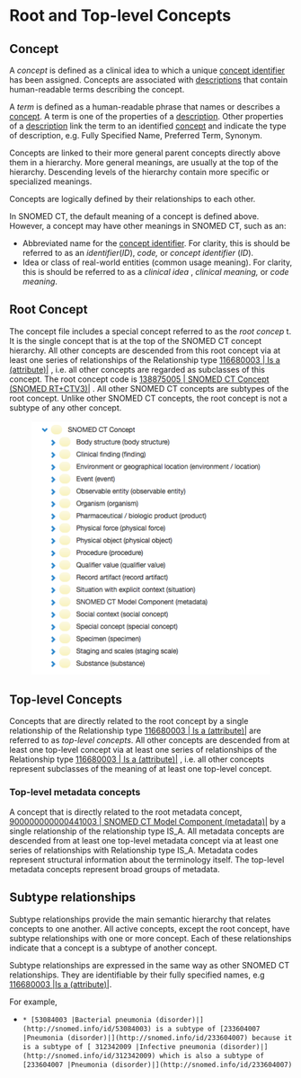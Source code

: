# Root and Top-level Concepts

## Concept

A _concept_ is defined as a clinical idea to which a unique [concept identifier](https://confluence.ihtsdotools.org/display/DOCGLOSS/concept+identifier "Glossary link: concept identifier") has been assigned. Concepts are associated with [descriptions](https://confluence.ihtsdotools.org/display/DOCGLOSS/description "Glossary link: descriptions") that contain human-readable terms describing the concept.

A  _term_ is defined as a human-readable phrase that names or describes a [concept](https://confluence.ihtsdotools.org/display/DOCGLOSS/concept "Glossary link: concept"). A term is one of the properties of a [description](https://confluence.ihtsdotools.org/display/DOCGLOSS/description "Glossary link: description"). Other properties of a [description](https://confluence.ihtsdotools.org/display/DOCGLOSS/description "Glossary link: description") link the term to an identified [concept](https://confluence.ihtsdotools.org/display/DOCGLOSS/concept "Glossary link: concept") and indicate the type of description, e.g. Fully Specified Name, Preferred Term, Synonym.

Concepts are linked to their more general parent concepts directly above them in a hierarchy. More general meanings, are usually at the top of the hierarchy. Descending levels of the hierarchy contain more specific or specialized meanings.

Concepts are logically defined by their relationships to each other.

In SNOMED CT, the default meaning of a concept is defined above. However, a concept may have other meanings in SNOMED CT, such as an: 

  * Abbreviated name for the [concept identifier](https://confluence.ihtsdotools.org/display/DOCGLOSS/concept+identifier "Glossary link: concept identifier"). For clarity, this is should be referred to as an _identifier_(_ID_),  _code,_ or  _concept identifier_ (_ID_).
  * Idea or class of real-world entities (common usage meaning). For clarity, this is should be referred to as a _clinical idea_ , _clinical meaning,_ or _code meaning_. 

## Root Concept

The concept file includes a special concept referred to as the _root concep_ t. It is the single concept that is at the top of the SNOMED CT concept hierarchy. All other concepts are descended from this root concept via at least one series of relationships of the Relationship type [ 116680003 | Is a (attribute)|](http://snomed.info/id/116680003 "116680003 | Is a \(attribute\) |") , i.e. all other concepts are regarded as subclasses of this concept. The root concept code is [ 138875005 | SNOMED CT Concept (SNOMED RT+CTV3)|](http://snomed.info/id/138875005 "138875005 | SNOMED CT Concept \(SNOMED RT+CTV3\) |") . All other SNOMED CT concepts are subtypes of the root concept. Unlike other SNOMED CT concepts, the root concept is not a subtype of any other concept.

<figure><img src="images/174691759.png" alt="" title=""></figure>

## Top-level Concepts

Concepts that are directly related to the root concept by a single relationship of the Relationship type [ 116680003 | Is a (attribute)|](http://snomed.info/id/116680003 "116680003 | Is a \(attribute\) |") are referred to as _top-level concepts_. All other concepts are descended from at least one top-level concept via at least one series of relationships of the Relationship type [ 116680003 | Is a (attribute)|](http://snomed.info/id/116680003 "116680003 | Is a \(attribute\) |") , i.e. all other concepts represent subclasses of the meaning of at least one top-level concept.

### Top-level metadata concepts

A concept that is directly related to the root metadata concept, [ 900000000000441003 | SNOMED CT Model Component (metadata)|](http://snomed.info/id/900000000000441003 "900000000000441003 | SNOMED CT Model Component \(metadata\) |") by a single relationship of the relationship type IS_A. All metadata concepts are descended from at least one top-level metadata concept via at least one series of relationships with Relationship type IS_A. Metadata codes represent structural information about the terminology itself. The top-level metadata concepts represent broad groups of metadata.

## Subtype relationships

Subtype relationships provide the main semantic hierarchy that relates concepts to one another. All active concepts, except the root concept, have subtype relationships with one or more concept. Each of these relationships indicate that a concept is a subtype of another concept.

Subtype relationships are expressed in the same way as other SNOMED CT relationships. They are identifiable by their fully specified names, e.g [116680003 |Is a (attribute)|](http://snomed.info/id/116680003).

For example, 

  *     * [53084003 |Bacterial pneumonia (disorder)|](http://snomed.info/id/53084003) is a subtype of [233604007 |Pneumonia (disorder)|](http://snomed.info/id/233604007) because it is a subtype of [ 312342009 |Infective pneumonia (disorder)|](http://snomed.info/id/312342009) which is also a subtype of [233604007 |Pneumonia (disorder)|](http://snomed.info/id/233604007)

